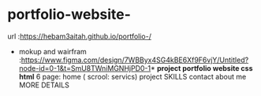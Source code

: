 # portfolio-website-
url :https://hebam3aitah.github.io/portfolio-/
*  mokup and wairfram :https://www.figma.com/design/7WBByx4SG4kBE6Xf9F6vjY/Untitled?node-id=0-1&t=SmU8TWniMGNHjPD0-1*
**project portfolio website css html**
6 page:
home ( scrool: servics)
project
SKILLS
contact
about me 
MORE DETAILS

